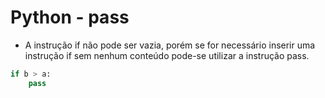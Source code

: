# Python - pass

- A instrução if não pode ser vazia, porém se for necessário inserir uma instrução if sem nenhum conteúdo pode-se utilizar a instrução pass.

~~~python
if b > a:
    pass 
~~~
